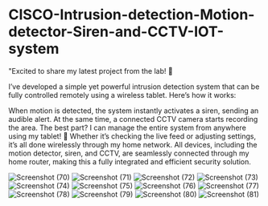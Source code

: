 # CISCO-Intrusion-detection-Motion-detector-Siren-and-CCTV-IOT-system
"Excited to share my latest project from the lab! 🚨

I’ve developed a simple yet powerful intrusion detection system that can be fully controlled remotely using a wireless tablet. Here’s how it works:

When motion is detected, the system instantly activates a siren, sending an audible alert. At the same time, a connected CCTV camera starts recording the area.
The best part? I can manage the entire system from anywhere using my tablet! 📱 Whether it’s checking the live feed or adjusting settings, it’s all done wirelessly through my home network.
All devices, including the motion detector, siren, and CCTV, are seamlessly connected through my home router, making this a fully integrated and efficient security solution.

![Screenshot (70)](https://github.com/user-attachments/assets/f0642afb-787c-46f6-a3f4-b9f3ad48f249)
![Screenshot (71)](https://github.com/user-attachments/assets/83d397b8-1f94-43b8-9e87-b736685cf328)
![Screenshot (72)](https://github.com/user-attachments/assets/af272224-0c44-4cfd-a925-64ba48d3eb8c)
![Screenshot (73)](https://github.com/user-attachments/assets/73769ca5-c1e6-498a-b800-26d8216c0ac5)
![Screenshot (74)](https://github.com/user-attachments/assets/67bfcd6b-8aab-4d6c-8b21-691c7d1b9929)
![Screenshot (75)](https://github.com/user-attachments/assets/7e9f8212-ce59-4fa8-afe0-383e30ab2763)
![Screenshot (76)](https://github.com/user-attachments/assets/4470aa99-8b76-4971-b740-9689f63b1bcc)
![Screenshot (77)](https://github.com/user-attachments/assets/bbd0c279-ab80-4824-a9b2-eea05fcca398)
![Screenshot (78)](https://github.com/user-attachments/assets/1be9957e-ad36-4888-b94f-37f0e6c48fd7)
![Screenshot (79)](https://github.com/user-attachments/assets/11e476a0-4354-42f7-83c1-50fe7794fc76)
![Screenshot (80)](https://github.com/user-attachments/assets/cba30af0-0573-4eeb-9419-c74f0d19bc6e)
![Screenshot (81)](https://github.com/user-attachments/assets/c3c577a4-2e9c-47dc-a195-1a698d250799)
 
